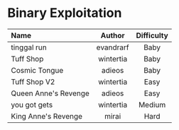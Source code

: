 # Binary Exploitation

| Name                 |  Author   | Difficulty |
| :------------------- | :-------: | :--------: |
| tinggal run          | evandrarf |    Baby    |
| Tuff Shop            | wintertia |    Baby    |
| Cosmic Tongue        |  adieos   |    Baby    |
| Tuff Shop V2         | wintertia |    Easy    |
| Queen Anne's Revenge |  adieos   |    Easy    |
| you got gets         | wintertia |   Medium   |
| King Anne's Revenge  |   mirai   |    Hard    |
